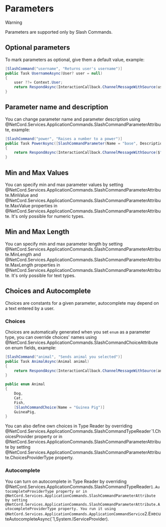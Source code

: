 # Parameters

> [!WARNING]
> Parameters are supported only by Slash Commands.

## Optional parameters
To mark parameters as optional, give them a default value, example:
```cs
[SlashCommand("username", "Returns user's username")]
public Task UsernameAsync(User? user = null)
{
    user ??= Context.User;
    return RespondAsync(InteractionCallback.ChannelMessageWithSource(user.Username));
}
```

## Parameter name and description
You can change parameter name and parameter description using @NetCord.Services.ApplicationCommands.SlashCommandParameterAttribute, example:
```cs
[SlashCommand("power", "Raises a number to a power")]
public Task PowerAsync([SlashCommandParameter(Name = "base", Description = "The base")] double @base, [SlashCommandParameter(Description = "The power")] double power = 2)
{
    return RespondAsync(InteractionCallback.ChannelMessageWithSource($"Result: {Math.Pow(@base, power)}"));
}
```

## Min and Max Values
You can specify min and max parameter values by setting @NetCord.Services.ApplicationCommands.SlashCommandParameterAttribute.MinValue and @NetCord.Services.ApplicationCommands.SlashCommandParameterAttribute.MaxValue properties in @NetCord.Services.ApplicationCommands.SlashCommandParameterAttribute. It's only possible for numeric types.

## Min and Max Length
You can specify min and max parameter length by setting @NetCord.Services.ApplicationCommands.SlashCommandParameterAttribute.MinLength and @NetCord.Services.ApplicationCommands.SlashCommandParameterAttribute.MaxLength properties in @NetCord.Services.ApplicationCommands.SlashCommandParameterAttribute. It's only possible for text types.

## Choices and Autocomplete
Choices are constants for a given parameter, autocomplete may depend on a text entered by a user.

### Choices
Choices are automatically generated when you set `enum` as a parameter type, you can override choices' names using @NetCord.Services.ApplicationCommands.SlashCommandChoiceAttribute on enum fields, example:
```cs
[SlashCommand("animal", "Sends animal you selected")]
public Task AnimalAsync(Animal animal)
{
    return RespondAsync(InteractionCallback.ChannelMessageWithSource(animal.ToString()));
}

public enum Animal
{
    Dog,
    Cat,
    Fish,
    [SlashCommandChoice(Name = "Guinea Pig")]
    GuineaPig,
}
```
You can also define own choices in Type Reader by overriding @NetCord.Services.ApplicationCommands.SlashCommandTypeReader`1.ChoicesProvider property or in @NetCord.Services.ApplicationCommands.SlashCommandParameterAttribute by setting @NetCord.Services.ApplicationCommands.SlashCommandParameterAttribute.ChoicesProviderType property.

### Autocomplete
You can turn on autocomplete in Type Reader by overriding @NetCord.Services.ApplicationCommands.SlashCommandTypeReader`1.AutocompleteProviderType property or in @NetCord.Services.ApplicationCommands.SlashCommandParameterAttribute by setting @NetCord.Services.ApplicationCommands.SlashCommandParameterAttribute.AutocompleteProviderType property. You run it using @NetCord.Services.ApplicationCommands.ApplicationCommandService`2.ExecuteAutocompleteAsync(`1,System.IServiceProvider).